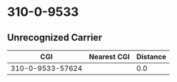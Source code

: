 # 310-0-9533
## Unrecognized Carrier


| CGI | Nearest CGI | Distance |
|-----|-------------|----------|
| 310-0-9533-57624 |  | 0.0 |
